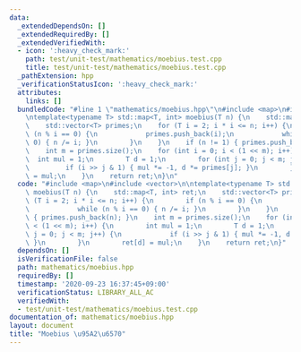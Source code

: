```yaml
---
data:
  _extendedDependsOn: []
  _extendedRequiredBy: []
  _extendedVerifiedWith:
  - icon: ':heavy_check_mark:'
    path: test/unit-test/mathematics/moebius.test.cpp
    title: test/unit-test/mathematics/moebius.test.cpp
  _pathExtension: hpp
  _verificationStatusIcon: ':heavy_check_mark:'
  attributes:
    links: []
  bundledCode: "#line 1 \"mathematics/moebius.hpp\"\n#include <map>\n#include <vector>\n\
    \ntemplate<typename T> std::map<T, int> moebius(T n) {\n    std::map<T, int> ret;\n\
    \    std::vector<T> primes;\n    for (T i = 2; i * i <= n; i++) {\n        if\
    \ (n % i == 0) {\n            primes.push_back(i);\n            while (n % i ==\
    \ 0) { n /= i; }\n        }\n    }\n    if (n != 1) { primes.push_back(n); }\n\
    \    int m = primes.size();\n    for (int i = 0; i < (1 << m); i++) {\n      \
    \  int mul = 1;\n        T d = 1;\n        for (int j = 0; j < m; j++) {\n   \
    \         if (i >> j & 1) { mul *= -1, d *= primes[j]; }\n        }\n        ret[d]\
    \ = mul;\n    }\n    return ret;\n}\n"
  code: "#include <map>\n#include <vector>\n\ntemplate<typename T> std::map<T, int>\
    \ moebius(T n) {\n    std::map<T, int> ret;\n    std::vector<T> primes;\n    for\
    \ (T i = 2; i * i <= n; i++) {\n        if (n % i == 0) {\n            primes.push_back(i);\n\
    \            while (n % i == 0) { n /= i; }\n        }\n    }\n    if (n != 1)\
    \ { primes.push_back(n); }\n    int m = primes.size();\n    for (int i = 0; i\
    \ < (1 << m); i++) {\n        int mul = 1;\n        T d = 1;\n        for (int\
    \ j = 0; j < m; j++) {\n            if (i >> j & 1) { mul *= -1, d *= primes[j];\
    \ }\n        }\n        ret[d] = mul;\n    }\n    return ret;\n}"
  dependsOn: []
  isVerificationFile: false
  path: mathematics/moebius.hpp
  requiredBy: []
  timestamp: '2020-09-23 16:37:45+09:00'
  verificationStatus: LIBRARY_ALL_AC
  verifiedWith:
  - test/unit-test/mathematics/moebius.test.cpp
documentation_of: mathematics/moebius.hpp
layout: document
title: "Moebius \u95A2\u6570"
---
```


